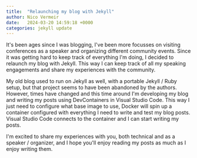 ```yaml
---
title:  "Relaunching my blog with Jekyll"
author: Nico Vermeir
date:   2024-03-20 14:59:18 +0000
categories: jekyll update
---
```

It's been ages since I was blogging, I've been more focusses on visiting conferences as a speaker and organizing different community events.
Since it was getting hard to keep track of everything I'm doing, I decided to relaunch my blog with Jekyll. This way I can keep track of all my speaking engagements and share my experiences with the community.

My old blog used to run on Jekyll as well, with a portable Jekyll / Ruby setup, but that project seems to have been abandoned by the authors. However, times have changed and this time around I'm developing my blog and writing my posts using DevContainers in Visual Studio Code. This way I just need to configure what base image to use, Docker will spin up a container configured with everything I need to write and test my blog posts. Visual Studio Code connects to the container and I can start writing my posts.

I'm excited to share my experiences with you, both technical and as a speaker / organizer, and I hope you'll enjoy reading my posts as much as I enjoy writing them. 
